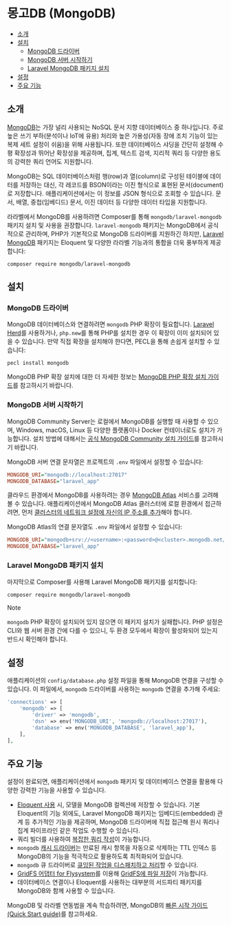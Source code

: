 # 몽고DB (MongoDB)

- [소개](#introduction)
- [설치](#installation)
    - [MongoDB 드라이버](#mongodb-driver)
    - [MongoDB 서버 시작하기](#starting-a-mongodb-server)
    - [Laravel MongoDB 패키지 설치](#install-the-laravel-mongodb-package)
- [설정](#configuration)
- [주요 기능](#features)

<a name="introduction"></a>
## 소개

[MongoDB](https://www.mongodb.com/resources/products/fundamentals/why-use-mongodb)는 가장 널리 사용되는 NoSQL 문서 지향 데이터베이스 중 하나입니다. 주로 높은 쓰기 부하(분석이나 IoT에 유용) 처리와 높은 가용성(자동 장애 조치 기능이 있는 복제 세트 설정이 쉬움)을 위해 사용됩니다. 또한 데이터베이스 샤딩을 간단히 설정해 수평 확장성과 뛰어난 확장성을 제공하며, 집계, 텍스트 검색, 지리적 쿼리 등 다양한 용도의 강력한 쿼리 언어도 지원합니다.

MongoDB는 SQL 데이터베이스처럼 행(row)과 열(column)로 구성된 테이블에 데이터를 저장하는 대신, 각 레코드를 BSON이라는 이진 형식으로 표현된 문서(document)로 저장합니다. 애플리케이션에서는 이 정보를 JSON 형식으로 조회할 수 있습니다. 문서, 배열, 중첩(임베디드) 문서, 이진 데이터 등 다양한 데이터 타입을 지원합니다.

라라벨에서 MongoDB를 사용하려면 Composer를 통해 `mongodb/laravel-mongodb` 패키지 설치 및 사용을 권장합니다. `laravel-mongodb` 패키지는 MongoDB에서 공식적으로 관리하며, PHP가 기본적으로 MongoDB 드라이버를 지원하긴 하지만, [Laravel MongoDB](https://www.mongodb.com/docs/drivers/php/laravel-mongodb/) 패키지는 Eloquent 및 다양한 라라벨 기능과의 통합을 더욱 풍부하게 제공합니다:

```shell
composer require mongodb/laravel-mongodb
```

<a name="installation"></a>
## 설치

<a name="mongodb-driver"></a>
### MongoDB 드라이버

MongoDB 데이터베이스와 연결하려면 `mongodb` PHP 확장이 필요합니다. [Laravel Herd](https://herd.laravel.com)를 사용하거나, `php.new`를 통해 PHP를 설치한 경우 이 확장이 이미 설치되어 있을 수 있습니다. 만약 직접 확장을 설치해야 한다면, PECL을 통해 손쉽게 설치할 수 있습니다:

```shell
pecl install mongodb
```

MongoDB PHP 확장 설치에 대한 더 자세한 정보는 [MongoDB PHP 확장 설치 가이드](https://www.php.net/manual/en/mongodb.installation.php)를 참고하시기 바랍니다.

<a name="starting-a-mongodb-server"></a>
### MongoDB 서버 시작하기

MongoDB Community Server는 로컬에서 MongoDB를 실행할 때 사용할 수 있으며, Windows, macOS, Linux 등 다양한 플랫폼이나 Docker 컨테이너로도 설치가 가능합니다. 설치 방법에 대해서는 [공식 MongoDB Community 설치 가이드](https://docs.mongodb.com/manual/administration/install-community/)를 참고하시기 바랍니다.

MongoDB 서버 연결 문자열은 프로젝트의 `.env` 파일에서 설정할 수 있습니다:

```ini
MONGODB_URI="mongodb://localhost:27017"
MONGODB_DATABASE="laravel_app"
```

클라우드 환경에서 MongoDB를 사용하려는 경우 [MongoDB Atlas](https://www.mongodb.com/cloud/atlas) 서비스를 고려해볼 수 있습니다.
애플리케이션에서 MongoDB Atlas 클러스터에 로컬 환경에서 접근하려면, 먼저 [클러스터의 네트워크 설정에 자신의 IP 주소를 추가](https://www.mongodb.com/docs/atlas/security/add-ip-address-to-list/)해야 합니다.

MongoDB Atlas의 연결 문자열도 `.env` 파일에서 설정할 수 있습니다:

```ini
MONGODB_URI="mongodb+srv://<username>:<password>@<cluster>.mongodb.net/<dbname>?retryWrites=true&w=majority"
MONGODB_DATABASE="laravel_app"
```

<a name="install-the-laravel-mongodb-package"></a>
### Laravel MongoDB 패키지 설치

마지막으로 Composer를 사용해 Laravel MongoDB 패키지를 설치합니다:

```shell
composer require mongodb/laravel-mongodb
```

> [!NOTE]  
> `mongodb` PHP 확장이 설치되어 있지 않으면 이 패키지 설치가 실패합니다. PHP 설정은 CLI와 웹 서버 환경 간에 다를 수 있으니, 두 환경 모두에서 확장이 활성화되어 있는지 반드시 확인해야 합니다.

<a name="configuration"></a>
## 설정

애플리케이션의 `config/database.php` 설정 파일을 통해 MongoDB 연결을 구성할 수 있습니다. 이 파일에서, `mongodb` 드라이버를 사용하는 `mongodb` 연결을 추가해 주세요:

```php
'connections' => [
    'mongodb' => [
        'driver' => 'mongodb',
        'dsn' => env('MONGODB_URI', 'mongodb://localhost:27017'),
        'database' => env('MONGODB_DATABASE', 'laravel_app'),
    ],
],
```

<a name="features"></a>
## 주요 기능

설정이 완료되면, 애플리케이션에서 `mongodb` 패키지 및 데이터베이스 연결을 활용해 다양한 강력한 기능을 사용할 수 있습니다.

- [Eloquent 사용](https://www.mongodb.com/docs/drivers/php/laravel-mongodb/current/eloquent-models/) 시, 모델을 MongoDB 컬렉션에 저장할 수 있습니다. 기본 Eloquent의 기능 외에도, Laravel MongoDB 패키지는 임베디드(embedded) 관계 등 추가적인 기능을 제공하며, MongoDB 드라이버에 직접 접근해 원시 쿼리나 집계 파이프라인 같은 작업도 수행할 수 있습니다.
- 쿼리 빌더를 사용하여 [복잡한 쿼리 작성](https://www.mongodb.com/docs/drivers/php/laravel-mongodb/current/query-builder/)이 가능합니다.
- `mongodb` [캐시 드라이버](https://www.mongodb.com/docs/drivers/php/laravel-mongodb/current/cache/)는 만료된 캐시 항목을 자동으로 삭제하는 TTL 인덱스 등 MongoDB의 기능을 적극적으로 활용하도록 최적화되어 있습니다.
- `mongodb` 큐 드라이버로 [큐잉된 작업을 디스패치하고 처리](https://www.mongodb.com/docs/drivers/php/laravel-mongodb/current/queues/)할 수 있습니다.
- [GridFS 어댑터 for Flysystem](https://flysystem.thephpleague.com/docs/adapter/gridfs/)를 이용해 [GridFS에 파일 저장](https://www.mongodb.com/docs/drivers/php/laravel-mongodb/current/gridfs/)이 가능합니다.
- 데이터베이스 연결이나 Eloquent를 사용하는 대부분의 서드파티 패키지를 MongoDB와 함께 사용할 수 있습니다.

MongoDB 및 라라벨 연동법을 계속 학습하려면, MongoDB의 [빠른 시작 가이드(Quick Start guide)](https://www.mongodb.com/docs/drivers/php/laravel-mongodb/current/quick-start/)를 참고하세요.